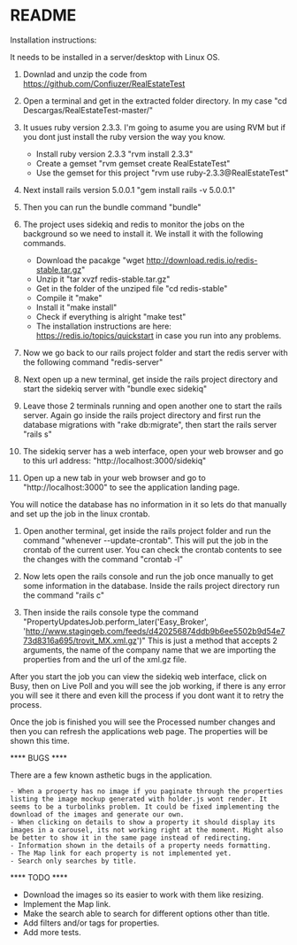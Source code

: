 # README

Installation instructions:

It needs to be installed in a server/desktop with Linux OS.

1. Downlad and unzip the code from https://github.com/Confiuzer/RealEstateTest

2. Open a terminal and get in the extracted folder directory. In my case "cd Descargas/RealEstateTest-master/"

3. It usues ruby version 2.3.3. I'm going to asume you are using RVM but if you dont just install the ruby version the way you know.
	- Install ruby version 2.3.3 "rvm install 2.3.3"
	- Create a gemset "rvm gemset create RealEstateTest"
	- Use the gemset for this project "rvm use ruby-2.3.3@RealEstateTest"

4. Next install rails version 5.0.0.1 "gem install rails -v 5.0.0.1"

5. Then you can run the bundle command "bundle"

6. The project uses sidekiq and redis to monitor the jobs on the background so we need to install it. We install it with the following commands.
	- Download the pacakge "wget http://download.redis.io/redis-stable.tar.gz"
	- Unzip it "tar xvzf redis-stable.tar.gz"
	- Get in the folder of the unziped file "cd redis-stable"
	- Compile it "make"
	- Install it "make install"
	- Check if everything is alright "make test"
	- The installation instructions are here: https://redis.io/topics/quickstart in case you run into any problems. 

7. Now we go back to our rails project folder and start the redis server with the following command "redis-server"

8. Next open up a new terminal, get inside the rails project directory and start the sidekiq server with "bundle exec sidekiq"

9. Leave those 2 terminals running and open another one to start the rails server. Again go inside the rails project directory and first run the database migrations with "rake db:migrate", then start the rails server "rails s"

10. The sidekiq server has a web interface, open your web browser and go to this url address: "http://localhost:3000/sidekiq"

11. Open up a new tab in your web browser and go to "http://localhost:3000" to see the application landing page.



You will notice the database has no information in it so lets do that manually and set up the job in the linux crontab.

1. Open another terminal, get inside the rails project folder and run the command "whenever --update-crontab". This will put the job in the crontab of the current user. You can check the crontab contents to see the changes with the command "crontab -l"

2. Now lets open the rails console and run the job once manually to get some information in the database. Inside the rails project directory run the command "rails c"

3. Then inside the rails console type the command "PropertyUpdatesJob.perform_later('Easy_Broker', 'http://www.stagingeb.com/feeds/d420256874ddb9b6ee5502b9d54e773d8316a695/trovit_MX.xml.gz')" This is just a method that accepts 2 arguments, the name of the company name that we are importing the properties from and the url of the xml.gz file.

After you start the job you can view the sidekiq web interface, click on Busy, then on Live Poll and you will see the job working, if there is any error you will see it there and even kill the process if you dont want it to retry the process.

Once the job is finished you will see the Processed number changes and then you can refresh the applications web page. The properties will be shown this time.



**** BUGS ****


There are a few known asthetic bugs in the application.

	- When a property has no image if you paginate through the properties listing the image mockup generated with holder.js wont render. It seems to be a turbolinks problem. It could be fixed implementing the download of the images and generate our own.
	- When clicking on details to show a property it should display its images in a carousel, its not working right at the moment. Might also be better to show it in the same page instead of redirecting.
	- Information shown in the details of a property needs formatting.
	- The Map link for each property is not implemented yet.
	- Search only searches by title.




**** TODO ****

- Download the images so its easier to work with them like resizing.
- Implement the Map link.
- Make the search able to search for different options other than title.
- Add filters and/or tags for properties.
- Add more tests.